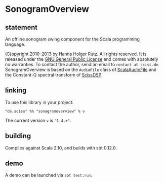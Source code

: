 # SonogramOverview

## statement

An offline sonogram swing component for the Scala programming language.

(C)opyright 2010&ndash;2013 by Hanns Holger Rutz. All rights reserved. It is released under the [GNU General Public License](https://raw.github.com/Sciss/SonogramOverview/master/LICENSE) and comes with absolutely no warranties. To contact the author, send an email to `contact at sciss.de`. SonogramOverview is based on the `AudioFile` class of [ScalaAudioFile](http://github.com/Sciss/ScalaAudioFile) and the Constant-Q spectral transform of [ScissDSP](http://github.com/Sciss/ScissDSP).

## linking

To use this library in your project:

    "de.sciss" %% "sonogramoverview" % v

The current version `v` is `"1.4.+"`.

## building

Compiles against Scala 2.10, and builds with sbt 0.12.0.

## demo

A demo can be launched via `sbt test:run`.

